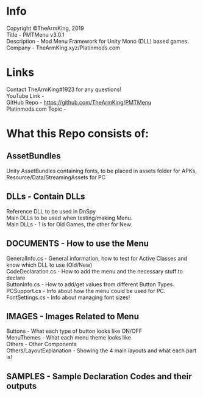 # Info
Copyright ©TheArmKing, 2019\
Title - PMTMenu v3.0.1\
Description - Mod Menu Framework for Unity Mono (DLL) based games.\
Company - TheArmKing.xyz/Platinmods.com

# Links
Contact TheArmKing#1923 for any questions!\
YouTube Link - \
GitHub Repo - https://github.com/TheArmKing/PMTMenu \
Platinmods.com Topic - 

# What this Repo consists of:

## AssetBundles
Unity AssetBundles containing fonts, to be placed in assets folder for APKs, Resource/Data/StreamingAssets for PC

## DLLs - Contain DLLs
Reference DLL to be used in DnSpy\
Main DLLs to be used when testing/making Menu. \
Main DLLs - 1 is for Old Games, the other for New. 

## DOCUMENTS - How to use the Menu
GeneralInfo.cs - General information, how to test for Active Classes and know which DLL to use (Old/New)\
CodeDeclaration.cs - How to add the menu and the necessary stuff to declare\
ButtonInfo.cs - How to add/get values from different Button Types. \
PCSupport.cs - Info about how the menu could be used for PC. \
FontSettings.cs - Info about managing font sizes! 

## IMAGES - Images Related to Menu
Buttons - What each type of button looks like ON/OFF\
MenuThemes - What each menu theme looks like\
Others - Other Components\
Others/LayoutExplanation - Showing the 4 main layouts and what each part is! 

## SAMPLES - Sample Declaration Codes and their outputs

